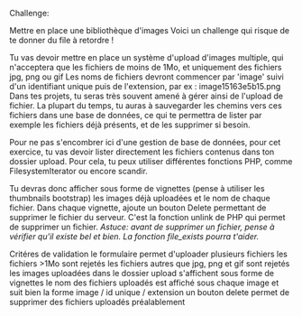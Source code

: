 Challenge:


Mettre en place une bibliothèque d'images
Voici un challenge qui risque de te donner du file à retordre !

Tu vas devoir mettre en place un système d'upload d'images multiple, qui n'acceptera que les fichiers de moins de 1Mo, et uniquement des fichiers jpg, png ou gif
Les noms de fichiers devront commencer par 'image' suivi d'un identifiant unique puis de l'extension, par ex : image15163e5b15.png
Dans tes projets, tu seras très souvent amené à gérer ainsi de l'upload de fichier. La plupart du temps, tu auras à sauvegarder les chemins vers ces fichiers dans une base de données, ce qui te permettra de lister par exemple les fichiers déjà présents, et de les supprimer si besoin.

Pour ne pas s'encombrer ici d'une gestion de base de données, pour cet exercice, tu vas devoir lister directement les fichiers contenus dans ton dossier upload. Pour cela, tu peux utiliser différentes fonctions PHP, comme FilesystemIterator ou encore scandir.

Tu devras donc afficher sous forme de vignettes (pense à utiliser les thumbnails bootstrap) les images déjà uploadées et le nom de chaque fichier.
Dans chaque vignette, ajoute un bouton Delete permettant de supprimer le fichier du serveur. C'est la fonction unlink de PHP qui permet de supprimer un fichier.
*Astuce: avant de supprimer un fichier, pense à vérifier qu'il existe bel et bien. La fonction file_exists pourra t'aider.*

Critéres de validation
le formulaire permet d'uploader plusieurs fichiers
les fichiers >1Mo sont rejetés
les fichiers autres que jpg, png et gif sont rejetés
les images uploadées dans le dossier upload s'affichent sous forme de vignettes
le nom des fichiers uploadés est affiché sous chaque image et suit bien la forme image / id unique / extension
un bouton delete permet de supprimer des fichiers uploadés préalablement
